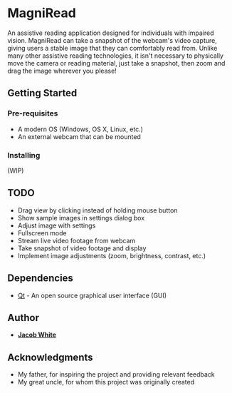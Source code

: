 # MagniRead

An assistive reading application designed for individuals with impaired vision. MagniRead can take a snapshot of the webcam's video capture, giving users a stable image that they can comfortably read from. Unlike many other assistive reading technologies, it isn't necessary to physically move the camera or reading material, just take a snapshot, then zoom and drag the image wherever you please!

## Getting Started 
### Pre-requisites

* A modern OS (Windows, OS X, Linux, etc.)
* An external webcam that can be mounted

### Installing
(WIP)

## TODO
* Drag view by clicking instead of holding mouse button
* Show sample images in settings dialog box
* Adjust image with settings
* Fullscreen mode
* Stream live video footage from webcam
* Take snapshot of video footage and display
* Implement image adjustments (zoom, brightness, contrast, etc.)

## Dependencies
* [Qt](https://www.qt.io/) - An open source graphical user interface (GUI)

## Author
* **[Jacob White](https://github.com/jdwhite88)**

## Acknowledgments
* My father, for inspiring the project and providing relevant feedback
* My great uncle, for whom this project was originally created

